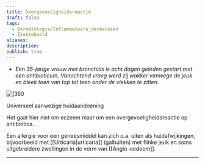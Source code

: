 ```yaml
---
title: Overgevoeligheidsreactie
draft: false
tags:
  - Dermatologie/Inflammatoire_dermatosen
  - Ziektebeeld
aliases: 
description: 
publish: true
---
```



- *Een 35-jarige vrouw met bronchitis is acht dagen geleden gestart met een antibioticum. Vanochtend vroeg werd zij wakker vanwege de jeuk en bleek toen van top tot teen onder de vlekken te zitten.*

![|350](https://i.imgur.com/Kqj0Qq5.png)

Universeel aanwezige huidaandoening

Het gaat hier niet om eczeem maar om een overgevoeligheidsreactie op antibiotica. 

Een allergie voor een geneesmiddel kan zich o.a. uiten als huidafwijkingen, bijvoorbeeld met [[Urticaria|urticaria]] (galbulten) met flinke jeuk en soms uitgebreidere zwellingen in de vorm van [[Angio-oedeem]].

---





